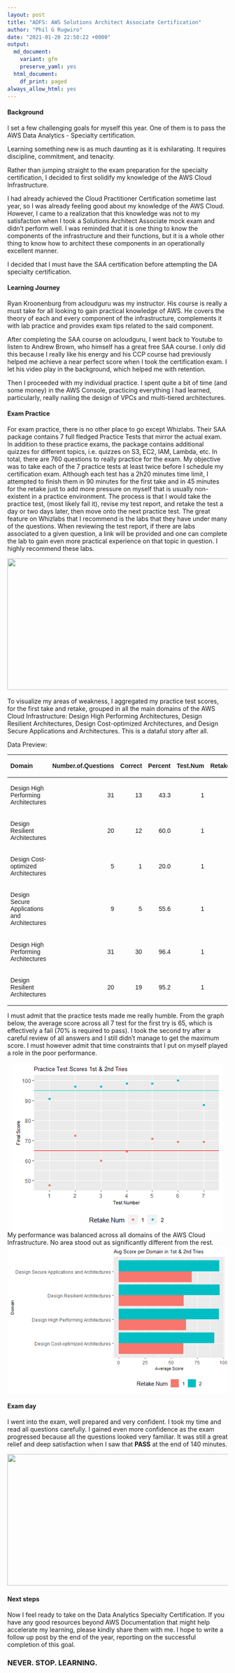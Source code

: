 ```yaml
---
layout: post
title: "ADFS: AWS Solutions Architect Associate Certification"
author: "Phil G Rugwiro"
date: "2021-01-20 22:50:22 +0000"
output:
  md_document:
    variant: gfm
    preserve_yaml: yes
  html_document:
    df_print: paged
always_allow_html: yes
---
```


#### Background

I set a few challenging goals for myself this year. One of them is to
pass the AWS Data Analytics - Specialty certification.

Learning something new is as much daunting as it is exhilarating. It
requires discipline, commitment, and tenacity.

Rather than jumping straight to the exam preparation for the specialty
certification, I decided to first solidify my knowledge of the AWS Cloud
Infrastructure.

I had already achieved the Cloud Practitioner Certification sometime
last year, so I was already feeling good about my knowledge of the AWS
Cloud. However, I came to a realization that this knowledge was not to
my satisfaction when I took a Solutions Architect Associate mock exam
and didn’t perform well. I was reminded that it is one thing to know the
components of the infrastructure and their functions, but it is a whole
other thing to know how to architect these components in an
operationally excellent manner.

I decided that I must have the SAA certification before attempting the
DA specialty certification.

#### Learning Journey

Ryan Kroonenburg from acloudguru was my instructor. His course is really
a must take for all looking to gain practical knowledge of AWS. He
covers the theory of each and every component of the infrastructure,
complements it with lab practice and provides exam tips related to the
said component.

After completing the SAA course on acloudguru, I went back to Youtube to
listen to Andrew Brown, who himself has a great free SAA course. I only
did this because I really like his energy and his CCP course had
previously helped me achieve a near perfect score when I took the
certification exam. I let his video play in the background, which helped
me with retention.

Then I proceeded with my individual practice. I spent quite a bit of
time (and some money) in the AWS Console, practicing everything I had
learned, particularly, really nailing the design of VPCs and
multi-tiered architectures.

#### Exam Practice

For exam practice, there is no other place to go except Whizlabs. Their
SAA package contains 7 full fledged Practice Tests that mirror the
actual exam. In addition to these practice exams, the package contains
additional quizzes for different topics, i.e. quizzes on S3, EC2, IAM,
Lambda, etc. In total, there are 760 questions to really practice for
the exam. My objective was to take each of the 7 practice tests at least
twice before I schedule my certification exam. Although each test has a
2h20 minutes time limit, I attempted to finish them in 90 minutes for
the first take and in 45 minutes for the retake just to add more
pressure on myself that is usually non-existent in a practice
environment. The process is that I would take the practice test, (most
likely fail it), revise my test report, and retake the test a day or two
days later, then move onto the next practice test. The great feature on
Whizlabs that I recommend is the labs that they have under many of the
questions. When reviewing the test report, if there are labs associated
to a given question, a link will be provided and one can complete the
lab to gain even more practical experience on that topic in question. I
highly recommend these labs.

<p align="center">
  <img width="600" height="300" src="https://github.com/pgrugwiro/my-blog/blob/main/_images/_post1/headtail.PNG?raw=true">
</p> 

To visualize my areas of weakness, I aggregated my practice test scores,
for the first take and retake, grouped in all the main domains of the
AWS Cloud Infrastructure: Design High Performing Architectures, Design
Resilient Architectures, Design Cost-optimized Architectures, and Design
Secure Applications and Architectures. This is a dataful story after
all.

Data Preview:

<table class=" lightable-classic-2 table" style="font-family: Arial; width: auto !important; margin-left: auto; margin-right: auto; margin-left: auto; margin-right: auto;">

<thead>

<tr>

<th style="text-align:left;">

Domain

</th>

<th style="text-align:right;">

Number.of.Questions

</th>

<th style="text-align:right;">

Correct

</th>

<th style="text-align:right;">

Percent

</th>

<th style="text-align:right;">

Test.Num

</th>

<th style="text-align:right;">

Retake.Num

</th>

</tr>

</thead>

<tbody>

<tr>

<td style="text-align:left;">

Design High Performing Architectures

</td>

<td style="text-align:right;">

31

</td>

<td style="text-align:right;">

13

</td>

<td style="text-align:right;">

43.3

</td>

<td style="text-align:right;">

1

</td>

<td style="text-align:right;">

1

</td>

</tr>

<tr>

<td style="text-align:left;">

Design Resilient Architectures

</td>

<td style="text-align:right;">

20

</td>

<td style="text-align:right;">

12

</td>

<td style="text-align:right;">

60.0

</td>

<td style="text-align:right;">

1

</td>

<td style="text-align:right;">

1

</td>

</tr>

<tr>

<td style="text-align:left;">

Design Cost-optimized Architectures

</td>

<td style="text-align:right;">

5

</td>

<td style="text-align:right;">

1

</td>

<td style="text-align:right;">

20.0

</td>

<td style="text-align:right;">

1

</td>

<td style="text-align:right;">

1

</td>

</tr>

<tr>

<td style="text-align:left;">

Design Secure Applications and Architectures

</td>

<td style="text-align:right;">

9

</td>

<td style="text-align:right;">

5

</td>

<td style="text-align:right;">

55.6

</td>

<td style="text-align:right;">

1

</td>

<td style="text-align:right;">

1

</td>

</tr>

<tr>

<td style="text-align:left;">

Design High Performing Architectures

</td>

<td style="text-align:right;">

31

</td>

<td style="text-align:right;">

30

</td>

<td style="text-align:right;">

96.4

</td>

<td style="text-align:right;">

1

</td>

<td style="text-align:right;">

2

</td>

</tr>

<tr>

<td style="text-align:left;">

Design Resilient Architectures

</td>

<td style="text-align:right;">

20

</td>

<td style="text-align:right;">

19

</td>

<td style="text-align:right;">

95.2

</td>

<td style="text-align:right;">

1

</td>

<td style="text-align:right;">

2

</td>

</tr>

</tbody>

</table>

I must admit that the practice tests made me really humble. From the
graph below, the average score across all 7 test for the first try is
65, which is effectively a fail (70% is required to pass). I took the
second try after a careful review of all answers and I still didn’t
manage to get the maximum score. I must however admit that time
constraints that I put on myself played a role in the poor performance.

<img src="aws_saa_files/figure-gfm/unnamed-chunk-4-1.png" style="display: block; margin: auto;" />
My performance was balanced across all domains of the AWS Cloud
Infrastructure. No area stood out as significantly different from the
rest.

<img src="aws_saa_files/figure-gfm/unnamed-chunk-5-1.png" style="display: block; margin: auto;" />

#### Exam day

I went into the exam, well prepared and very confident. I took my time
and read all questions carefully. I gained even more confidence as the
exam progressed because all the questions looked very familiar. It was
still a great relief and deep satisfaction when I saw that **PASS** at
the end of 140 minutes.


<p align="center">
  <img width="600" height="300" src="https://github.com/pgrugwiro/my-blog/blob/main/_images/_post1/headtail.PNG?raw=true">
</p> 


#### Next steps

Now I feel ready to take on the Data Analytics Specialty Certification.
If you have any good resources beyond AWS Documentation that might help
accelerate my learning, please kindly share them with me. I hope to
write a follow up post by the end of the year, reporting on the
successful completion of this goal.

### NEVER. STOP. LEARNING.

